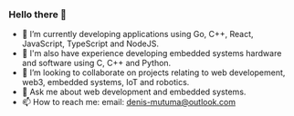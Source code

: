 ### Hello there 👋

- 🔭 I’m currently developing applications using Go, C++, React, JavaScript, TypeScript and NodeJS.
- 🔭 I'm also have experience developing embedded systems hardware and software using C, C++ and Python.
- 👯 I’m looking to collaborate on projects relating to web developement, web3, embedded systems, IoT and robotics.
- 💬 Ask me about web development and embedded systems.
- 📫 How to reach me: email: denis-mutuma@outlook.com
<!-- 🌱 I’m currently learning...-->
<!--
- 🤔 I’m looking for help with ...

**denis-mutuma/denis-mutuma** is a ✨ _special_ ✨ repository because its `README.md` (this file) appears on your GitHub profile.
-->

